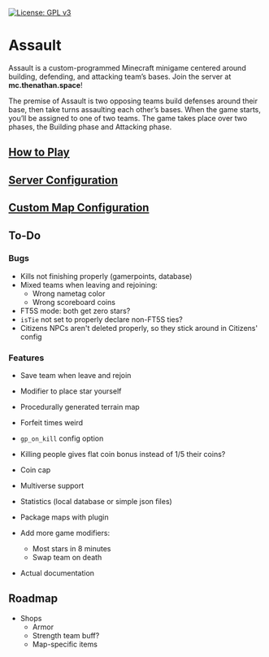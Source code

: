 [![License: GPL v3](https://img.shields.io/badge/License-GPLv3-blue.svg)](https://www.gnu.org/licenses/gpl-3.0)

# Assault

Assault is a custom-programmed Minecraft minigame centered around building, defending, and attacking team’s bases. Join
the server at **mc.thenathan.space**!

The premise of Assault is two opposing teams build defenses around their base, then take turns assaulting each other’s
bases. When the game starts, you’ll be assigned to one of two teams. The game takes place over two phases, the Building
phase and Attacking phase.

## [How to Play](https://github.com/TheKingElessar/Assault/wiki/How-to-Play)

## [Server Configuration](https://github.com/TheKingElessar/Assault/wiki/Plugin-Configuration)

## [Custom Map Configuration](https://github.com/TheKingElessar/Assault/wiki/Map-Configuration)

## To-Do

### Bugs

- Kills not finishing properly (gamerpoints, database)
- Mixed teams when leaving and rejoining:
  - Wrong nametag color
  - Wrong scoreboard coins
- FT5S mode: both get zero stars?
- `isTie` not set to properly declare non-FT5S ties?
- Citizens NPCs aren't deleted properly, so they stick around in Citizens' config

### Features

- Save team when leave and rejoin
- Modifier to place star yourself
- Procedurally generated terrain map
- Forfeit times weird
- `gp_on_kill` config option
- Killing people gives flat coin bonus instead of 1/5 their coins?
- Coin cap
- Multiverse support
- Statistics (local database or simple json files)
- Package maps with plugin
- Add more game modifiers:
    - Most stars in 8 minutes
    - Swap team on death

- Actual documentation

## Roadmap

- Shops
    - Armor
    - Strength team buff?
    - Map-specific items